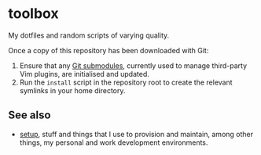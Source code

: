 toolbox
=======

My dotfiles and random scripts of varying quality.

Once a copy of this repository has been downloaded with Git:

1.  Ensure that any [Git submodules][], currently used to manage
    third-party Vim plugins, are initialised and updated.
2.  Run the `install` script in the repository root to create the
    relevant symlinks in your home directory.

  [Git submodules]: <https://git-scm.com/book/en/v2/Git-Tools-Submodules>


## See also

- [setup][], stuff and things that I use to provision and maintain,
  among other things, my personal and work development environments.

  [setup]: <https://www.robotinaponcho.net/git/#setup>
